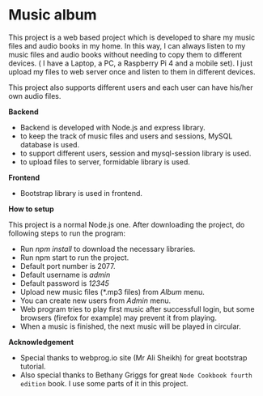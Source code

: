 # Music album
This project is a web based project which is developed to share my music files and audio books in my home. 
In this way,  I can always listen to my music files and audio books without needing to copy them to different devices. ( I have a Laptop, a PC, a Raspberry Pi 4 and a mobile set).
I just upload my files to web server once and listen to them in different devices. 

This project also supports different users and each user can have his/her own audio files.

**Backend**
* Backend is developed with Node.js and express library.
* to keep the track of music files and users and sessions, MySQL database is used.
* to support different users, session and mysql-session library  is used.
* to upload files to server, formidable library is used.


**Frontend**
* Bootstrap library is used in frontend. 

**How to setup**

This project is a normal Node.js one.
After downloading the project, do following steps to run the program:

* Run <em>npm install</em> to download the necessary libraries. 
* Run npm start to run the project.
* Default port number is 2077.
* Default username is <em>admin</em>
* Default password is <em>12345</em>
* Upload new music files (*.mp3 files) from <em>Album</em>  menu. 
* You can create new users from <em>Admin</em> menu.
* Web program tries to play first music after successfull login, but some browsers (firefox for example) may prevent it from playing.
* When a music is finished, the next music will be played in circular.

**Acknowledgement**

* Special thanks to webprog.io site (Mr Ali Sheikh) for great bootstrap tutorial.
* Also special thanks to Bethany Griggs for great `Node Cookbook fourth edition` book. I use some parts of it in this project.
